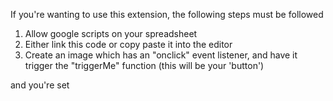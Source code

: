 If you're wanting to use this extension, the following steps must be followed

1. Allow google scripts on your spreadsheet
2. Either link this code or copy paste it into the editor
3. Create an image which has an "onclick" event listener, and have it trigger the "triggerMe" function (this will be your 'button')

and you're set
